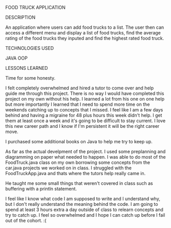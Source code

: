 FOOD TRUCK APPLICATION

DESCRIPTION

An application where users can add food trucks to a list.  The user then can access a different menu and display a list of food trucks, find the average rating of the food trucks they inputed and find the highest rated food truck.

TECHNOLOGIES USED

JAVA OOP

LESSONS LEARNED

Time for some honesty.  

I felt completely overwhelmed and hired a tutor to come over and help guide me through this project.  There is no way I would have completed this project on my own without his help.  I learned a lot from his one on one help but more importantly I learned that I need to spend more time on the weekends catching up to concepts that I missed.  I feel like I am a few days behind and having a migraine for 48 plus hours this week didn't help.  I get them at least once a week and it's going to be difficult to stay current.  I love this new career path and I know if I'm persistent it will be the right career move.  

I purchased some additional books on Java to help me try to keep up.

As far as the actual develpment of the project.  I used some preplanning and diagramming on paper what needed to happen. I was able to do most of the FoodTruck.java class on my own borrowing some concepts from the car.java projects we worked on in class. I struggled with the FoodTruckApp.java and thats where the tutors help really came in.  

He taught me some small things that weren't covered in class such as buffering with a println statement.

I feel like I know what code I am supposed to write and I understand why, but I don't really understand the meaning behind the code.  I am going to spend at least 3 hours extra a day outside of class to relearn concepts and try to catch up.  I feel so overwhelmed and I hope I can catch up before I fail out of the cohort. :(
